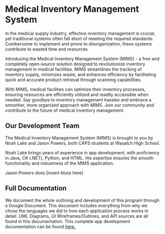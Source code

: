 # Medical Inventory Management System

In the medical supply industry, effective inventory management is crucial, yet traditional systems often fall short of meeting the required standards. Cumbersome to implement and prone to disorganization, these systems contribute to wasted time and resources.

Introducing the Medical Inventory Management System (MIMS) - a free and completely open-source solution designed to revolutionize inventory management in medical facilities. MIMS streamlines the tracking of inventory supply, minimizes waste, and enhances efficiency by facilitating quick and accurate product retrieval through scanning capabilities.

With MIMS, medical facilities can optimize their inventory processes, ensuring resources are efficiently utilized and readily accessible when needed. Say goodbye to inventory management hassles and embrace a smoother, more organized approach with MIMS. Join our community and contribute to the future of medical inventory management.

## Our Development Team
The Medical Inventory Management System (MIMS) is brought to you by Noah Lake and Jaxon Powers, both CAPS students at Wasatch High School.

Noah Lake brings years of experience in app development, with proficiency in Java, C# (.NET), Python, and HTML. His expertise ensures the smooth functionality and robustness of the MIMS application.

Jaxon Powers does [insert blurp here]

## Full Documentation
We document the whole outlining and development of this program through a Google Document. This document includes everything from why we chose the languages we did to how each application process works in detail. UML Diagrams, UI Wireframes/Outlines, and API sources are all found in this documentation. This complete app development documentation can be found [here.](https://docs.google.com/document/d/1lMO6Go0bJFZlWDcyRJqDzPIzKcAqdgisxubFtSE5wgg/edit?usp=sharing) 
